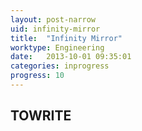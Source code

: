 ```yaml
---
layout: post-narrow
uid: infinity-mirror
title:  "Infinity Mirror"
worktype: Engineering
date:   2013-10-01 09:35:01
categories: inprogress
progress: 10
---
```


<h2>TOWRITE</h2>
